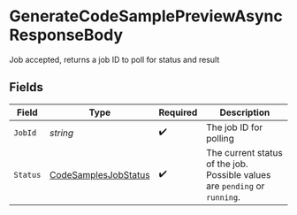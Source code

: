 # GenerateCodeSamplePreviewAsyncResponseBody

Job accepted, returns a job ID to poll for status and result


## Fields

| Field                                                                      | Type                                                                       | Required                                                                   | Description                                                                |
| -------------------------------------------------------------------------- | -------------------------------------------------------------------------- | -------------------------------------------------------------------------- | -------------------------------------------------------------------------- |
| `JobId`                                                                    | *string*                                                                   | :heavy_check_mark:                                                         | The job ID for polling                                                     |
| `Status`                                                                   | [CodeSamplesJobStatus](../../Models/Shared/CodeSamplesJobStatus.md)        | :heavy_check_mark:                                                         | The current status of the job. Possible values are `pending` or `running`. |